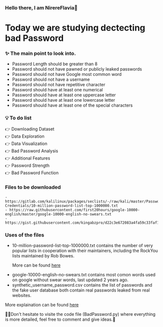 ### Hello there, I am NirereFlavia👋

<h1> Today we are studying dectecting bad Password</h1>

### ✨ The main point to look into.
  * Password Length should be greater than 8
  * Password should not have pawned or publicly leaked passwords
  * Password should not have Google most common word
  * Password should not have a username
  * Password should not have repetitive character
  * Password should have at least one numerical
  * Password should have at least one uppercase letter
  * Password should have at least one lowercase letter
  * Password should have at least one of the special characters

### 💡 To do list

   👉 Downloading Dataset <br>
   👉 Data Exploration <br>
   👉 Data Visualization <br>
   👉 Bad Password Analysis <br>
   👉 Additional Features <br>
   👉 Password Strength <br>
   👉 Bad Password Function <br>

### Files to be downloaded
  
    - https://gitlab.com/kalilinux/packages/seclists/-/raw/kali/master/Passwords/Common-Credentials/10-million-password-list-top-1000000.txt
    - https://raw.githubusercontent.com/first20hours/google-10000-english/master/google-10000-english-no-swears.txt
    - https://gist.githubusercontent.com/kingabzpro/d22c3e672083a4fa59c33faf132d116f/raw/377dd517f2dd33e2ea03dda3ba3db03321ac54db/synthetic_username_password.csv
    
### Uses of the files
* 10-million-password-list-top-1000000.txt contains the number of very popular lists in cooperation with their maintainers, including the RockYou lists maintained by Rob Bowes.<p> More can be found <a href="https://gitlab.com/kalilinux/packages/seclists/-/tree/kali/master/Passwords/Common-Credentials">here</a></p>
* google-10000-english-no-swears.txt contains most comon words used on google without swear words, last updated 2 years ago.
* synthetic_username_password.csv contains the list of passwords and the fake user database both contain real passwords leaked from real websites.

<h>More explaination can be found <a href="https://www.kaggle.com/code/kingabzpro/finding-the-bad-password">here</a></h>



🧑‍💻Don't hesitate to visite the code file (BadPassword.py) where everything is more detailed, feel free to comment and give ideas.👋
